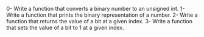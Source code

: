 0-	Write a function that converts a binary number to an unsigned int.
1-	Write a function that prints the binary representation of a number.
2-	Write a function that returns the value of a bit at a given index.
3-	Write a function that sets the value of a bit to 1 at a given index.
